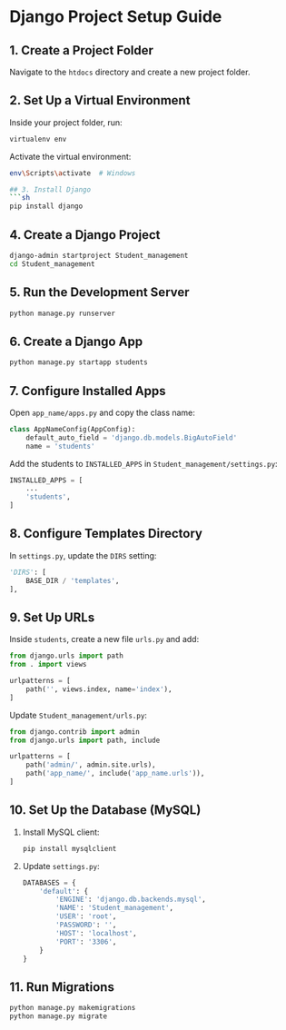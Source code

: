 # Django Project Setup Guide

## 1. Create a Project Folder
Navigate to the `htdocs` directory and create a new project folder.

## 2. Set Up a Virtual Environment
Inside your project folder, run:
```sh
virtualenv env
```
Activate the virtual environment:
```sh
env\Scripts\activate  # Windows

## 3. Install Django
```sh
pip install django
```

## 4. Create a Django Project
```sh
django-admin startproject Student_management
cd Student_management
```

## 5. Run the Development Server
```sh
python manage.py runserver
```

## 6. Create a Django App
```sh
python manage.py startapp students
```

## 7. Configure Installed Apps
Open `app_name/apps.py` and copy the class name:
```python
class AppNameConfig(AppConfig):
    default_auto_field = 'django.db.models.BigAutoField'
    name = 'students'
```
Add the students to `INSTALLED_APPS` in `Student_management/settings.py`:
```python
INSTALLED_APPS = [
    ...
    'students',
]
```

## 8. Configure Templates Directory
In `settings.py`, update the `DIRS` setting:
```python
'DIRS': [
    BASE_DIR / 'templates',
],
```

## 9. Set Up URLs
Inside `students`, create a new file `urls.py` and add:
```python
from django.urls import path
from . import views

urlpatterns = [
    path('', views.index, name='index'),
]
```

Update `Student_management/urls.py`:
```python
from django.contrib import admin
from django.urls import path, include

urlpatterns = [
    path('admin/', admin.site.urls),
    path('app_name/', include('app_name.urls')),
]
```

## 10. Set Up the Database (MySQL)
1. Install MySQL client:
   ```sh
   pip install mysqlclient
   ```
2. Update `settings.py`:
   ```python
   DATABASES = {
       'default': {
           'ENGINE': 'django.db.backends.mysql',
           'NAME': 'Student_management',
           'USER': 'root',  
           'PASSWORD': '',
           'HOST': 'localhost',
           'PORT': '3306',
       }
   }
   ```

## 11. Run Migrations
```sh
python manage.py makemigrations
python manage.py migrate
```

